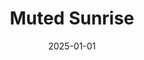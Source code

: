 ---
layout: track
title: Muted Sunrise
permalink: /tracks/muted-sunrise/
description: "A StudioRich lo-fi track."
image: /assets/covers/muted-sunrise.webp
date: 2025-01-01
duration: "159.96"
album: "Stranger Vibes"
mood: [Hopeful]
genre: [lo-fi, ambient]
---